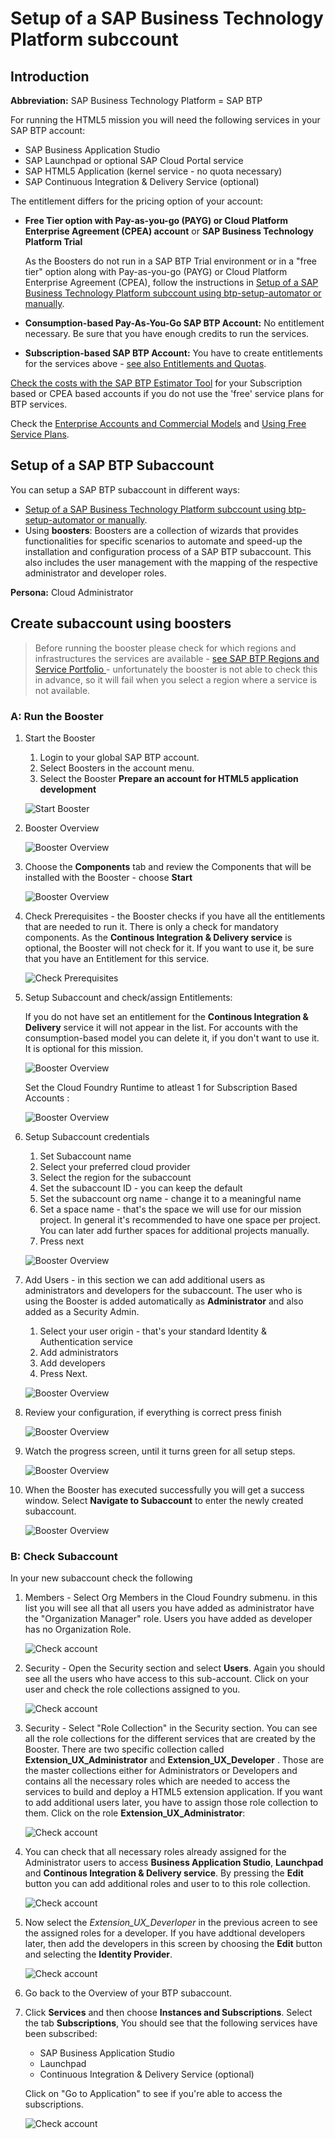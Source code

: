 # Setup of a SAP Business Technology Platform subccount

## Introduction

**Abbreviation:** SAP Business Technology Platform = SAP BTP

For running the HTML5 mission you will need the following services in your SAP BTP account:

* SAP Business Application Studio
* SAP Launchpad or optional SAP Cloud Portal service  
* SAP HTML5 Application (kernel service - no quota necessary)
* SAP Continuous Integration & Delivery Service (optional)

The entitlement differs for the pricing option of your account:

- **Free Tier option with Pay-as-you-go (PAYG) or Cloud Platform Enterprise Agreement (CPEA) account** or **SAP Business Technology Platform Trial**

  As the Boosters do not run in a SAP BTP Trial environment or in a "free tier" option along with Pay-as-you-go (PAYG) or Cloud Platform Enterprise Agreement (CPEA), follow the instructions in [Setup of a SAP Business Technology Platform subccount using btp-setup-automator or manually](../freetier/README.md).

- **Consumption-based Pay-As-You-Go SAP BTP Account:** 
No entitlement necessary. Be sure that you have enough credits to run the services.

- **Subscription-based SAP BTP Account:** 
You have to create entitlements for the services above - [see also Entitlements and Quotas](https://help.sap.com/viewer/df50977d8bfa4c9a8a063ddb37113c43/Cloud/en-US/38ecf59cdda64150a102cfaa62d5faab.html#loio363f0f68f9704830ac65c87a2562559b).


[Check the costs with the SAP BTP Estimator Tool](https://www.sap.com/products/cloud-platform/pricing/estimator-tool.html) for your Subscription based or CPEA based accounts if you do not use the 'free' service plans for BTP services. 

Check the [Enterprise Accounts and Commercial Models](https://help.sap.com/products/BTP/65de2977205c403bbc107264b8eccf4b/171511cc425c4e079d0684936486eee6.html) and [Using Free Service Plans](https://help.sap.com/products/BTP/65de2977205c403bbc107264b8eccf4b/524e1081d8dc4b0f9d055a6bec383ec3.html).

## Setup of a SAP BTP Subaccount

You can setup a SAP BTP subaccount in different ways:

- [Setup of a SAP Business Technology Platform subccount using btp-setup-automator or manually](../freetier/README.md).
- Using **boosters**: 
  Boosters are a collection of wizards that provides functionalities for specific scenarios to automate and speed-up the installation and configuration process of a SAP BTP subaccount. This also includes the user management with the mapping of the respective administrator and developer roles.
 
**Persona:** Cloud Administrator

## Create subaccount using boosters

> Before running the booster please check for which regions and infrastructures the services are available - [see SAP BTP Regions and Service Portfolio ](https://help.sap.com/doc/aa1ccd10da6c4337aa737df2ead1855b/Cloud/en-US/3b642f68227b4b1398d2ce1a5351389a.html) - unfortunately the booster is not able to check this in advance, so it will fail when you select a region where a service is not available.

### A: Run the Booster

1. Start the Booster
   1. Login to your global SAP BTP account.
   2. Select Boosters in the account menu.
   2. Select the Booster **Prepare an account for HTML5 application development**
   
   ![Start Booster](./images/booster1.png)


2.  Booster Overview
   
    ![Booster Overview](./images/booster2.png)

3.  Choose the **Components** tab and review the Components that will be installed with the Booster - choose **Start**
    
    ![Booster Overview](./images/booster33.png)
 
4.  Check Prerequisites - the Booster checks if you have all the entitlements that are needed to run it. There is only a check for mandatory components. As the **Continous Integration & Delivery service** is optional, the Booster will not check for it. If you want to use it, be sure that you have an Entitlement for this service.
   
    ![Check Prerequisites](./images/booster4.png)
 
5.  Setup Subaccount and check/assign Entitlements: 
    
    If you do not have set an entitlement for the **Continous Integration & Delivery** service it will not appear in the list. For accounts with the consumption-based model you can delete it, if you don't want to use it. It is optional for this mission.
    
    ![Booster Overview](./images/booster5a.png)
    
    Set the Cloud Foundry Runtime to atleast 1 for Subscription Based Accounts :
    
    ![Booster Overview](./images/cfquota.png)
   
6.  Setup Subaccount credentials 
    1.  Set Subaccount name
    2.  Select your preferred cloud provider
    3.  Select the region for the subaccount
    4.  Set the subaccount ID - you can keep the default
    5.  Set the subaccount org name - change it to a meaningful name
    6.  Set a space name - that's the space we will use for our mission project. In general it's recommended to have one space per project. You can later add further spaces for additional projects manually. 
    7.  Press next

    ![Booster Overview](./images/booster5b.png)



7.  Add Users - in this section we can add additional users as administrators and developers for the subaccount. The user who is using the Booster is added automatically as **Administrator** and also added as a Security Admin. 
    1. Select your user origin - that's your standard Identity & Authentication service  
    2. Add administrators
    3. Add developers
    4. Press Next.

    ![Booster Overview](./images/booster6.png)

8.  Review your configuration, if everything is correct press finish 
    
    ![Booster Overview](./images/booster7.png)
 

9.  Watch the progress screen, until it turns green for all setup steps.

    ![Booster Overview](./images/booster8.png)


10. When the Booster has executed successfully you will get a success window. Select **Navigate to Subaccount** to enter the newly created subaccount.

    ![Booster Overview](./images/booster9.png)



### B: Check Subaccount
In your new subaccount check the following

1. Members - Select Org Members in the Cloud Foundry submenu. in this list you will see all that all users you have added as administrator have the "Organization Manager" role. Users you have added as developer has no Organization Role.
   
     ![Check account](./images/check-booster1.png)

2. Security - Open the Security section and select **Users**. Again you should see all the users who have access to this sub-account. Click on your user and check the role collections assigned to you.  

     ![Check account](./images/check-booster4.png)

3. Security - Select "Role Collection" in the Security section. You can see all the role collections for the different services that are created by the Booster. There are two specific collection called **Extension_UX_Administrator** and **Extension_UX_Developer** . Those are the master collections either for Administrators or Developers and contains all the necessary roles which are needed to access the services to build and deploy a HTML5 extension application. If you want to add additional users later, you have to assign those role collection to them. Click on the role **Extension_UX_Administrator**: 
   
     ![Check account](./images/check-booster2.png)

4. You can check that all necessary roles already assigned for the Administrator users to access **Business Application Studio**, **Launchpad** and **Continous Integration & Delivery service**. By pressing the **Edit** button you can add additional roles and user to to this role collection. 

     ![Check account](./images/adminRole.png)
     
5. Now select the *Extension_UX_Deverloper* in the previous acreen to see the assigned roles for a developer. If you have addtional developers later, then add the developers in this screen by choosing the **Edit** button and selecting the **Identity Provider**.

     ![Check account](./images/developerRole.png)
     
6. Go back to the Overview of your BTP subaccount.

7. Click **Services** and then choose **Instances and Subscriptions**. Select the tab **Subscriptions**, You should see that the following services have been subscribed:

    * SAP Business Application Studio
    * Launchpad
    * Continuous Integration & Delivery Service (optional)
  
   Click on "Go to Application" to see if you're able to access the subscriptions.

     ![Check account](./images/openBizAppStudio.png)








